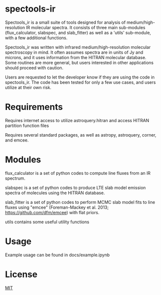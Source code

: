 # spectools-ir
Spectools_ir is a small suite of tools designed for analysis of medium/high-resolution IR molecular spectra.  It consists
of three main sub-modules (flux_calculator, slabspec, and slab_fitter) as well as a 'utils' sub-module, with
a few additional functions.  

Spectools_ir was written with infrared medium/high-resolution molecular spectroscopy in mind.  It often assumes spectra
are in units of Jy and microns, and it uses information from the HITRAN molecular database.  Some routines are more general, but
users interested in other applications should proceed with caution.

Users are requested to let the developer know if they are using the code in spectools_ir.  The code has been
tested for only a few use cases, and users utilize at their own risk.

# Requirements
Requires internet access to utilize astroquery.hitran and access HITRAN partition function files

Requires several standard packages, as well as astropy, astroquery, corner, and emcee.

# Modules
flux_calculator is a set of python codes to compute line fluxes from an IR spectrum.

slabspec is a set of python codes to produce LTE slab model emission spectra of molecules using the HITRAN database.

slab_fitter is a set of python codes to perform MCMC slab model fits to line fluxes using "emcee" (Foreman-Mackey et al. 2013; https://github.com/dfm/emcee)
with flat priors. 

utils contains some useful utility functions

# Usage

Example usage can be found in docs/example.ipynb

# License
[MIT](https://choosealicense.com/licenses/mit/)

